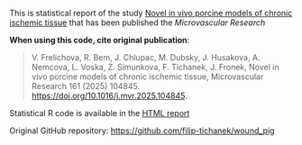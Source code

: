 

This is statistical report of the study [Novel in vivo porcine models of chronic ischemic tissue](https://doi.org/10.1016/j.mvr.2025.10484) that has been published the *Microvascular Research*

**When using this code, cite original publication**:


> V. Frelichova, R. Bem, J. Chlupac, M. Dubsky, J. Husakova, A. Nemcova, L. Voska, Z. Simunkova, F. Tichanek, J. Fronek, Novel in vivo porcine models of chronic ischemic tissue, Microvascular Research 161 (2025) 104845. https://doi.org/10.1016/j.mvr.2025.104845.


Statistical R code is available in the [HTML report](https://filip-tichanek.github.io/wound_pig/)
<br>

Original GitHub repository: <https://github.com/filip-tichanek/wound_pig>

<br>
